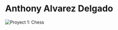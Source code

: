 # Anthony Alvarez Delgado

![Proyect 1: Chess](https://github.com/TonyAlvaDB/Tony_Data_Analysis_Portfolio/blob/main/Proyecto%201/Chess.ipynb)
